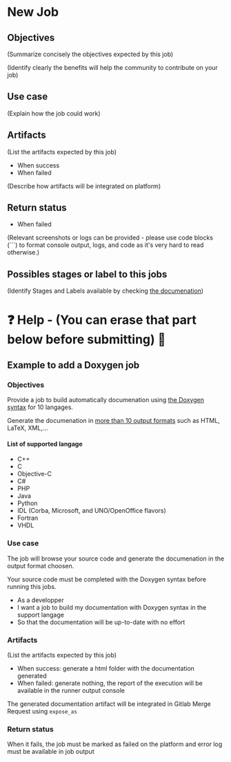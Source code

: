 # New Job

## Objectives

(Summarize concisely the objectives expected by this job)

(Identify clearly the benefits will help the community to contribute on your job)

## Use case

(Explain how the job could work)

## Artifacts

(List the artifacts expected by this job)
- When success
- When failed

(Describe how artifacts will be integrated on platform)

## Return status

- When failed

(Relevant screenshots or logs can be provided - please use code blocks (```) to format console output,
logs, and code as it's very hard to read otherwise.)

## Possibles stages or label to this jobs

(Identify Stages and Labels available by checking [the documenation](https://hub.go2scale.io/jobs/))

# ❓ Help - (You can erase that part below before submitting) 🧽

## Example to add a Doxygen job

### Objectives

Provide a job to build automatically documenation using [the Doxygen syntax](https://www.doxygen.nl/index.html) for 10 langages.

Generate the documenation in [more than 10 output formats](https://www.doxygen.nl/manual/output.html) such as HTML, LaTeX, XML,...

#### List of supported langage

- C++
- C
- Objective-C
- C#
- PHP
- Java
- Python
- IDL (Corba, Microsoft, and UNO/OpenOffice flavors)
- Fortran
- VHDL

### Use case

The job will browse your source code and generate the documenation in the output format choosen.

Your source code must be completed with the Doxygen syntax before running this jobs.

- As a developper
- I want a job to build my documentation with Doxygen syntax in the support langage
- So that the documentation will be up-to-date with no effort


### Artifacts

(List the artifacts expected by this job)

- When success: generate a html folder with the documentation generated
- When failed: generate nothing, the report of the execution will be available in the runner output console

The generated documentation artifact will be integrated in Gitlab Merge Request using `expose_as`

### Return status

When it fails, the job must be marked as failed on the platform and error log must be available in job output
